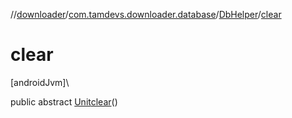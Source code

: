 //[downloader](../../../index.md)/[com.tamdevs.downloader.database](../index.md)/[DbHelper](index.md)/[clear](clear.md)

# clear

[androidJvm]\

public abstract [Unit](https://kotlinlang.org/api/latest/jvm/stdlib/kotlin/-unit/index.html)[clear](clear.md)()
